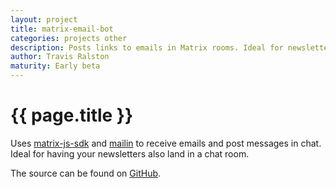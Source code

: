 ```yaml
---
layout: project
title: matrix-email-bot
categories: projects other
description: Posts links to emails in Matrix rooms. Ideal for newsletter distribution.
author: Travis Ralston
maturity: Early beta
---
```


# {{ page.title }}

Uses [matrix-js-sdk](https://github.com/matrix-org/matrix-js-sdk) and [mailin](http://mailin.io/) to receive emails and post messages in chat. Ideal for having your newsletters also land in a chat room.

The source can be found on [GitHub](https://github.com/turt2live/matrix-email-bot).
